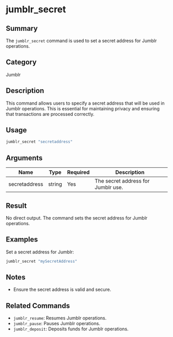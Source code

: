 # jumblr_secret

## Summary
The `jumblr_secret` command is used to set a secret address for Jumblr operations.

## Category
Jumblr

## Description
This command allows users to specify a secret address that will be used in Jumblr operations. This is essential for maintaining privacy and ensuring that transactions are processed correctly.

## Usage
```bash
jumblr_secret "secretaddress"
```

## Arguments
| Name           | Type   | Required | Description                        |
|----------------|--------|----------|------------------------------------|
| secretaddress  | string | Yes      | The secret address for Jumblr use. |

## Result
No direct output. The command sets the secret address for Jumblr operations.

## Examples
Set a secret address for Jumblr:
```bash
jumblr_secret "mySecretAddress"
```

## Notes
- Ensure the secret address is valid and secure.

## Related Commands
- `jumblr_resume`: Resumes Jumblr operations.
- `jumblr_pause`: Pauses Jumblr operations.
- `jumblr_deposit`: Deposits funds for Jumblr operations. 